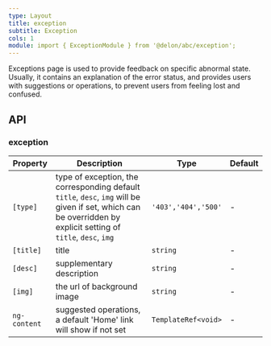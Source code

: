 ```yaml
---
type: Layout
title: exception
subtitle: Exception
cols: 1
module: import { ExceptionModule } from '@delon/abc/exception';
---
```


Exceptions page is used to provide feedback on specific abnormal state. Usually, it contains an explanation of the error status, and provides users with suggestions or operations, to prevent users from feeling lost and confused.

## API

### exception

| Property | Description | Type | Default |
|----------|-------------|------|---------|
| `[type]` | type of exception, the corresponding default `title`, `desc`, `img` will be given if set, which can be overridden by explicit setting of `title`, `desc`, `img` | `'403','404','500'` | - |
| `[title]` | title | `string` | - |
| `[desc]` | supplementary description | `string` | - |
| `[img]` | the url of background image | `string` | - |
| `ng-content` | suggested operations, a default 'Home' link will show if not set | `TemplateRef<void>` | - |
